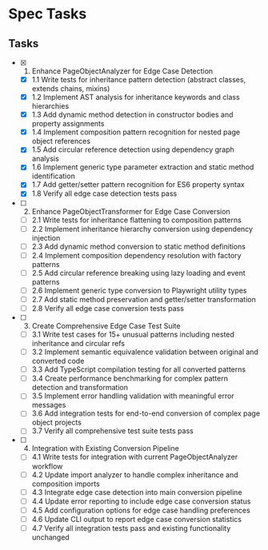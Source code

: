 # Spec Tasks

## Tasks

- [x] 1. Enhance PageObjectAnalyzer for Edge Case Detection
  - [x] 1.1 Write tests for inheritance pattern detection (abstract classes, extends chains, mixins)
  - [x] 1.2 Implement AST analysis for inheritance keywords and class hierarchies
  - [x] 1.3 Add dynamic method detection in constructor bodies and property assignments
  - [x] 1.4 Implement composition pattern recognition for nested page object references
  - [x] 1.5 Add circular reference detection using dependency graph analysis
  - [x] 1.6 Implement generic type parameter extraction and static method identification
  - [x] 1.7 Add getter/setter pattern recognition for ES6 property syntax
  - [x] 1.8 Verify all edge case detection tests pass

- [ ] 2. Enhance PageObjectTransformer for Edge Case Conversion
  - [ ] 2.1 Write tests for inheritance flattening to composition patterns
  - [ ] 2.2 Implement inheritance hierarchy conversion using dependency injection
  - [ ] 2.3 Add dynamic method conversion to static method definitions
  - [ ] 2.4 Implement composition dependency resolution with factory patterns
  - [ ] 2.5 Add circular reference breaking using lazy loading and event patterns
  - [ ] 2.6 Implement generic type conversion to Playwright utility types
  - [ ] 2.7 Add static method preservation and getter/setter transformation
  - [ ] 2.8 Verify all edge case conversion tests pass

- [ ] 3. Create Comprehensive Edge Case Test Suite
  - [ ] 3.1 Write test cases for 15+ unusual patterns including nested inheritance and circular refs
  - [ ] 3.2 Implement semantic equivalence validation between original and converted code
  - [ ] 3.3 Add TypeScript compilation testing for all converted patterns
  - [ ] 3.4 Create performance benchmarking for complex pattern detection and transformation
  - [ ] 3.5 Implement error handling validation with meaningful error messages
  - [ ] 3.6 Add integration tests for end-to-end conversion of complex page object projects
  - [ ] 3.7 Verify all comprehensive test suite tests pass

- [ ] 4. Integration with Existing Conversion Pipeline
  - [ ] 4.1 Write tests for integration with current PageObjectAnalyzer workflow
  - [ ] 4.2 Update import analyzer to handle complex inheritance and composition imports
  - [ ] 4.3 Integrate edge case detection into main conversion pipeline
  - [ ] 4.4 Update error reporting to include edge case conversion status
  - [ ] 4.5 Add configuration options for edge case handling preferences
  - [ ] 4.6 Update CLI output to report edge case conversion statistics
  - [ ] 4.7 Verify all integration tests pass and existing functionality unchanged